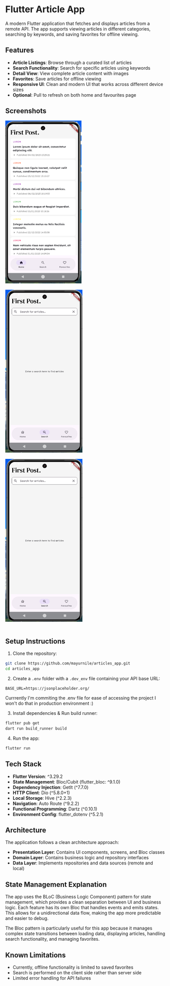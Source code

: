 # Flutter Article App

A modern Flutter application that fetches and displays articles from a remote API. The app supports viewing articles in different categories, searching by keywords, and saving favorites for offline viewing.

## Features

- **Article Listings**: Browse through a curated list of articles 
- **Search Functionality**: Search for specific articles using keywords
- **Detail View**: View complete article content with images
- **Favorites**: Save articles for offline viewing
- **Responsive UI**: Clean and modern UI that works across different device sizes
- **Optional**: Pull to refresh on both home and favourites page

## Screenshots

<img src = "assets/media/screen_1.png" height = 512>
<br><br>

<img src = "assets/media/screen_2.png" height = 512>
<br><br>

<img src = "assets/media/screen_2.png" height = 512>
<br><br>

## Setup Instructions

1. Clone the repository:
```bash
git clone https://github.com/mayurnile/articles_app.git
cd articles_app
```

2. Create a `.env` folder with a `.dev_env` file containing your API base URL:
```
BASE_URL=https://jsonplaceholder.org/
```
Currrently I'm commiting the .env file for ease of accessing the project I won't do that in production environment :)

3. Install dependencies & Run build runner:
```bash
flutter pub get
dart run build_runner build
```

4. Run the app:
```bash
flutter run
```

## Tech Stack

- **Flutter Version**: ^3.29.2
- **State Management**: Bloc/Cubit (flutter_bloc: ^9.1.0)
- **Dependency Injection**: GetIt (^7.7.0)
- **HTTP Client**: Dio (^5.8.0+1)
- **Local Storage**: Hive (^2.2.3)
- **Navigation**: Auto Route (^9.2.2)
- **Functional Programming**: Dartz (^0.10.1)
- **Environment Config**: flutter_dotenv (^5.2.1)

## Architecture

The application follows a clean architecture approach:

- **Presentation Layer**: Contains UI components, screens, and Bloc classes
- **Domain Layer**: Contains business logic and repository interfaces
- **Data Layer**: Implements repositories and data sources (remote and local)

## State Management Explanation

The app uses the BLoC (Business Logic Component) pattern for state management, which provides a clean separation between UI and business logic. Each feature has its own Bloc that handles events and emits states. This allows for a unidirectional data flow, making the app more predictable and easier to debug.

The Bloc pattern is particularly useful for this app because it manages complex state transitions between loading data, displaying articles, handling search functionality, and managing favorites.

## Known Limitations

- Currently, offline functionality is limited to saved favorites
- Search is performed on the client side rather than server side
- Limited error handling for API failures

